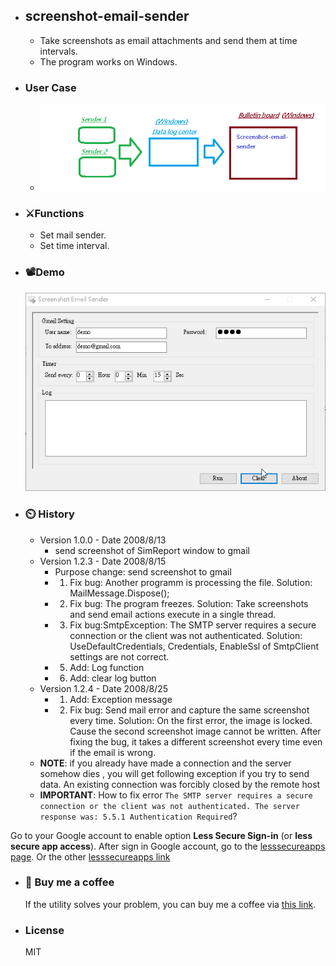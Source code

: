 - ## screenshot-email-sender
	- Take screenshots as email attachments and send them at time intervals.
	- The program works on Windows.
- ### User Case
	- ![user case.png](./assets/user_case_1649905881635_0.png)
- ### :crossed_swords:Functions
	- Set mail sender.
	- Set time interval.
- ### :film_projector:Demo
  ![screenshot-email-sender demo.gif](./assets/screenshot-email-sender_demo_1649920679988_0.gif)
- ### :timer_clock: History
	- Version 1.0.0 - Date 2008/8/13
		- send screenshot of SimReport window to gmail
	- Version 1.2.3 - Date 2008/8/15
		- Purpose change: send screenshot to gmail
		- 1. Fix bug: Another programm is processing the file.
		  Solution: MailMessage.Dispose();
		- 2. Fix bug: The program freezes.
		  Solution: Take screenshots and send email actions execute in a single thread.
		- 3. Fix bug:SmtpException: The SMTP server requires a secure connection or the client was not authenticated.
		  Solution: UseDefaultCredentials, Credentials, EnableSsl of SmtpClient settings are not correct.
		- 5. Add: Log function
		- 6. Add: clear log button
	- Version 1.2.4 - Date 2008/8/25
		- 1. Add: Exception message
		- 2. Fix bug: Send mail error and capture the same screenshot every time.
		  Solution: On the first error, the image is locked. Cause the second screenshot image cannot be written. After fixing the bug, it takes a different screenshot every time even if the email is wrong.
	- **NOTE**: if you already have made a connection and the server somehow dies , you will get following exception if you try to send data.
An existing connection was forcibly closed by the remote host
	- **IMPORTANT**: How to fix error `The SMTP server requires a secure connection or the client was not authenticated. The server response was: 5.5.1 Authentication Required`?

Go to your Google account to enable option **Less Secure Sign-in** (or **less secure app access**). After sign in Google account, go to the [lesssecureapps page](https://www.google.com/settings/security/lesssecureapps).  Or the other [lesssecureapps link](https://myaccount.google.com/lesssecureapps)
- ### :sparkling_heart: Buy me a coffee 
  If the utility solves your problem, you can buy me a coffee via [this link](https://www.buymeacoffee.com/zhihau).
- ### License
  MIT
